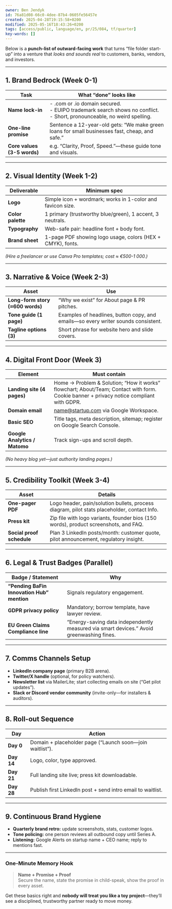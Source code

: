 ```yaml
---
owner: Ben Jendyk
id: 76a81d08-66c0-4dee-87b4-0605fe56457e
created: 2025-04-28T19:15:58+0200
modified: 2025-05-16T18:43:26+0200
tags: [access/public, language/en, pr/25/084, tf/quarter]
key-words: []
---
```


Below is a **punch-list of outward-facing work** that turns “file folder start-up” into a venture that *looks and sounds real* to customers, banks, vendors, and investors.

---

## 1. Brand Bedrock (Week 0-1)

| Task | What “done” looks like |
|------|-----------------------|
| **Name lock-in** | - .com or .io domain secured.<br>- EUIPO trademark search shows no conflict.<br>- Short, pronounceable, no weird spelling. |
| **One-line promise** | Sentence a 12-year-old gets: “We make green loans for small businesses fast, cheap, and safe.” |
| **Core values (3-5 words)** | e.g. “Clarity, Proof, Speed.”—these guide tone and visuals. |

---

## 2. Visual Identity (Week 1-2)

| Deliverable | Minimum spec |
|-------------|--------------|
| **Logo** | Simple icon + wordmark; works in 1-color and favicon size. |
| **Color palette** | 1 primary (trustworthy blue/green), 1 accent, 3 neutrals. |
| **Typography** | Web-safe pair: headline font + body font. |
| **Brand sheet** | 1-page PDF showing logo usage, colors (HEX + CMYK), fonts. |

*(Hire a freelancer or use Canva Pro templates; cost ≈ €500-1 000.)*

---

## 3. Narrative & Voice (Week 2-3)

| Asset | Use |
|-------|-----|
| **Long-form story (≈600 words)** | “Why we exist” for About page & PR pitches. |
| **Tone guide (1 page)** | Examples of headlines, button copy, and emails—so every writer sounds consistent. |
| **Tagline options (3)** | Short phrase for website hero and slide covers. |

---

## 4. Digital Front Door (Week 3)

| Element | Must contain |
|---------|--------------|
| **Landing site (4 pages)** | Home → Problem & Solution; “How it works” flowchart; About/Team; Contact with form.<br>Cookie banner + privacy notice compliant with GDPR. |
| **Domain email** | name@startup.com via Google Workspace. |
| **Basic SEO** | Title tags, meta description, sitemap; register on Google Search Console. |
| **Google Analytics / Matomo** | Track sign-ups and scroll depth. |

*(No heavy blog yet—just authority landing pages.)*

---

## 5. Credibility Toolkit (Week 3-4)

| Asset | Details |
|-------|---------|
| **One-pager PDF** | Logo header, pain/solution bullets, process diagram, pilot stats placeholder, contact Info. |
| **Press kit** | Zip file with logo variants, founder bios (150 words), product screenshots, and FAQ. |
| **Social proof schedule** | Plan 3 LinkedIn posts/month: customer quote, pilot announcement, regulatory insight. |

---

## 6. Legal & Trust Badges (Parallel)

| Badge / Statement | Why |
|-------------------|-----|
| **“Pending BaFin Innovation Hub” mention** | Signals regulatory engagement. |
| **GDPR privacy policy** | Mandatory; borrow template, have lawyer review. |
| **EU Green Claims Compliance line** | “Energy-saving data independently measured via smart devices.” Avoid greenwashing fines. |

---

## 7. Comms Channels Setup

- **LinkedIn company page** (primary B2B arena).  
- **Twitter/X handle** (optional, for policy watchers).  
- **Newsletter list** via MailerLite; start collecting emails on site (“Get pilot updates”).  
- **Slack or Discord vendor community** (invite-only—for installers & auditors).

---

## 8. Roll-out Sequence

| Day | Action |
|-----|--------|
| **Day 0** | Domain + placeholder page (“Launch soon—join waitlist”). |
| **Day 14** | Logo, color, type approved. |
| **Day 21** | Full landing site live; press kit downloadable. |
| **Day 28** | Publish first LinkedIn post + send intro email to waitlist. |

---

## 9. Continuous Brand Hygiene

- **Quarterly brand retro:** update screenshots, stats, customer logos.  
- **Tone policing:** one person reviews all outbound copy until Series A.  
- **Listening:** Google Alerts on startup name + CEO name; reply to mentions fast.

---

### One-Minute Memory Hook

> **Name + Promise + Proof**  
> Secure the name, state the promise in child-speak, show the proof in every asset.

Get these basics right and **nobody will treat you like a toy project**—they’ll see a disciplined, trustworthy partner ready to move money.